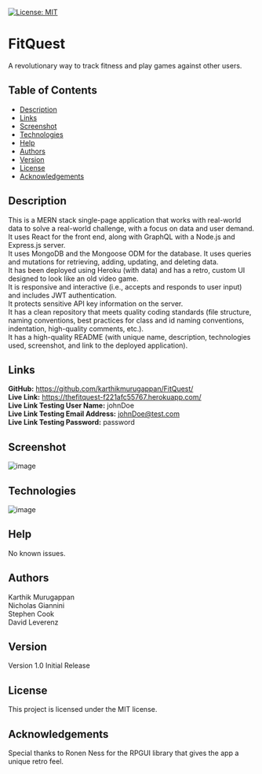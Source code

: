 [![License: MIT](https://img.shields.io/badge/License-MIT-yellow.svg)](https://opensource.org/licenses/MIT)
# FitQuest
A revolutionary way to track fitness and play games against other users.

## Table of Contents

- [Description](#description)
- [Links](#links)
- [Screenshot](#screenshot)
- [Technologies](#technologies)
- [Help](#help)
- [Authors](#authors)
- [Version](#version)
- [License](#license)
- [Acknowledgements](#acknowledgements)

## Description
This is a MERN stack single-page application that works with real-world data to solve a real-world challenge, with a focus on data and user demand.<br>
It uses React for the front end, along with GraphQL with a Node.js and Express.js server.<br>
It uses MongoDB and the Mongoose ODM for the database.  It uses queries and mutations for retrieving, adding, updating, and deleting data.<br>
It has been deployed using Heroku (with data) and has a retro, custom UI designed to look like an old video game.<br>
It is responsive and interactive (i.e., accepts and responds to user input) and includes JWT authentication.<br>
It protects sensitive API key information on the server.<br>
It has a clean repository that meets quality coding standards (file structure, naming conventions, best practices for class and id naming conventions, indentation, high-quality comments, etc.).<br>
It has a high-quality README (with unique name, description, technologies used, screenshot, and link to the deployed application).<br>

## Links
**GitHub:** https://github.com/karthikmurugappan/FitQuest/<br>
**Live Link:** https://thefitquest-f221afc55767.herokuapp.com/<br>
**Live Link Testing User Name:** johnDoe<br>
**Live Link Testing Email Address:** johnDoe@test.com<br>
**Live Link Testing Password:** password<br>

## Screenshot
![image](https://github.com/karthikmurugappan/FitQuest/assets/131185593/e5fe5a09-be48-4fc2-ac9d-8d38d007cd01)

## Technologies
![image](https://github.com/karthikmurugappan/FitQuest/assets/131185593/825b2e18-1042-4fd2-bb4f-436620bc4cdb)

## Help
No known issues.
## Authors
Karthik Murugappan<br>
Nicholas Giannini<br>
Stephen Cook<br>
David Leverenz<br>
## Version
Version 1.0 Initial Release
## License
This project is licensed under the MIT license.
## Acknowledgements
Special thanks to Ronen Ness for the RPGUI library that gives the app a unique retro feel.



